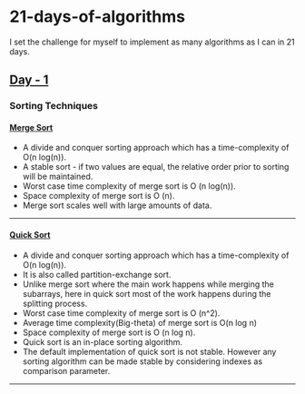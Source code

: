 # 21-days-of-algorithms
I set the challenge for myself to implement as many algorithms as I can in 21 days.

## [Day - 1](day-1-sorting/)
### Sorting Techniques
#### [Merge Sort](day-1-sorting/merge-sort.py) 
- A divide and conquer sorting approach which has a time-complexity of O(n log(n)).
- A stable sort - if two values are equal, the relative order prior to sorting will be maintained.
- Worst case time complexity of merge sort is  O (n log(n)).
- Space complexity of merge sort is  O (n).
- Merge sort scales well with large amounts of data.
---
#### [Quick Sort](day-1-sorting/quick-sort.py) 
- A divide and conquer sorting approach which has a time-complexity of O(n log(n)).
- It is also called partition-exchange sort.
- Unlike merge sort where the main work happens while merging the subarrays, here in quick sort most of the work happens during the splitting process.
- Worst case time complexity of merge sort is  O (n^2).
- Average time complexity(Big-theta) of merge sort is O(n log n)
- Space complexity of merge sort is  O (n log n).
- Quick sort is an in-place sorting algorithm.
- The default implementation of quick sort is not stable. However any sorting algorithm can be made stable by considering indexes as comparison parameter. 
---
